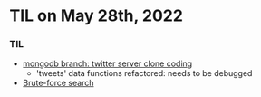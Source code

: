 # **TIL on May 28th, 2022**

### TIL
- [mongodb branch: twitter server clone coding](https://github.com/neppiness/Dwitter_server)
  - 'tweets' data functions refactored: needs to be debugged
- [Brute-force search](../../Computer%20Science/Algorithm/brute-force-05-27-2022.md)